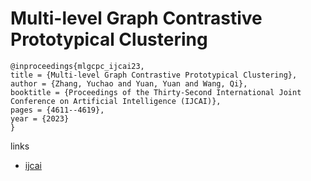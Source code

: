 # Multi-level Graph Contrastive Prototypical Clustering

```
@inproceedings{mlgcpc_ijcai23,
title = {Multi-level Graph Contrastive Prototypical Clustering},
author = {Zhang, Yuchao and Yuan, Yuan and Wang, Qi},
booktitle = {Proceedings of the Thirty-Second International Joint Conference on Artificial Intelligence (IJCAI)},
pages = {4611--4619},
year = {2023}
}
```

links
- [ijcai](https://www.ijcai.org/proceedings/2023/513)
